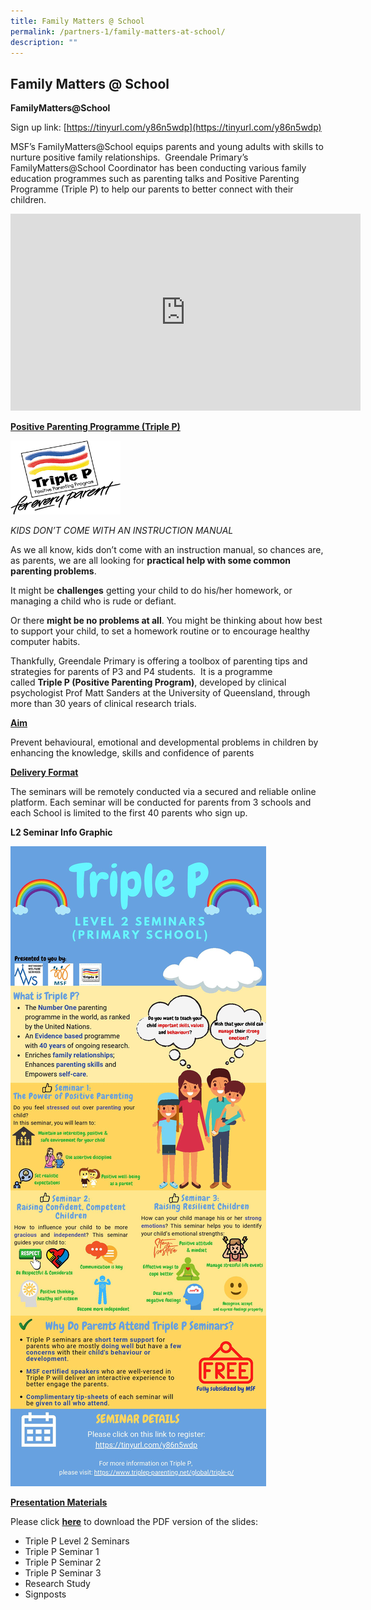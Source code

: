```yaml
---
title: Family Matters @ School
permalink: /partners-1/family-matters-at-school/
description: ""
---
```

## **Family Matters @ School**

**FamilyMatters@School**

Sign up link: [https://tinyurl.com/y86n5wdp](https://tinyurl.com/y86n5wdp)

MSF’s FamilyMatters@School equips parents and young adults with skills to nurture positive family relationships.  Greendale Primary’s FamilyMatters@School Coordinator has been conducting various family education programmes such as parenting talks and Positive Parenting Programme (Triple P) to help our parents to better connect with their children.

<iframe width="560" height="315" src="https://www.youtube.com/embed/b9WKNoDchoM" title="Evidence-Based Programmes - Positive Parenting Programme & Signposts for Building Better Behaviour" frameborder="0" allow="accelerometer; autoplay; clipboard-write; encrypted-media; gyroscope; picture-in-picture" allowfullscreen></iframe>

**<u>Positive Parenting Programme (Triple P)</u>**

<img src="/images/Partners/Triple%20P.png"  
     style="width:35%">


_KIDS DON’T COME WITH AN INSTRUCTION MANUAL_

  

As we all know, kids don’t come with an instruction manual, so chances are, as parents, we are all looking for **practical help with some common parenting problems**.

  

It might be **challenges** getting your child to do his/her homework, or managing a child who is rude or defiant.

  

Or there **might be no problems at all**. You might be thinking about how best to support your child, to set a homework routine or to encourage healthy computer habits.

  

Thankfully, Greendale Primary is offering a toolbox of parenting tips and strategies for parents of P3 and P4 students.  It is a programme called **Triple P (Positive Parenting Program)**, developed by clinical psychologist Prof Matt Sanders at the University of Queensland, through more than 30 years of clinical research trials.

  

**<u>Aim</u>**

Prevent behavioural, emotional and developmental problems in children by enhancing the knowledge, skills and confidence of parents

**<u>Delivery Format</u>**

The seminars will be remotely conducted via a secured and reliable online platform. Each seminar will be conducted for parents from 3 schools and each School is limited to the first 40 parents who sign up.   

**L2 Seminar Info Graphic**

![](/images/Partners/L2%20Seminar%20Infographic.jpg)

**<u>Presentation Materials</u>**  

Please click **[here](/files/publicity_slides.pdf)** to download the PDF version of the slides:

*   Triple P Level 2 Seminars
*   Triple P Seminar 1
*   Triple P Seminar 2
*   Triple P Seminar 3
*   Research Study
*   Signposts